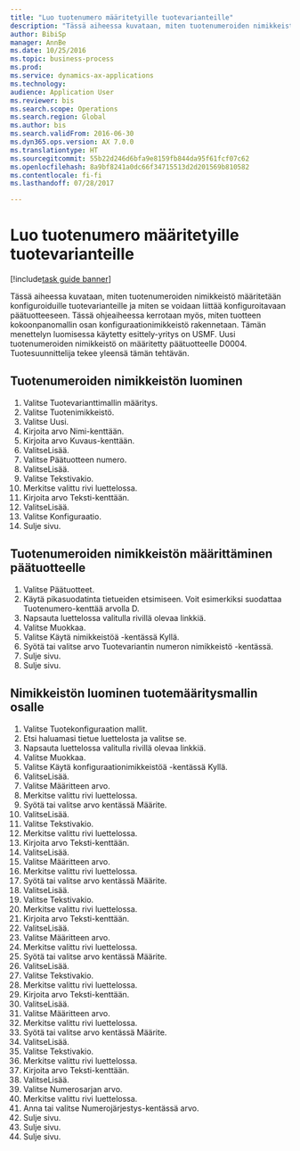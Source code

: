 ```yaml
--- 
title: "Luo tuotenumero määritetyille tuotevarianteille"
description: "Tässä aiheessa kuvataan, miten tuotenumeroiden nimikkeistö määritetään konfiguroiduille tuotevarianteille ja miten se voidaan liittää konfiguroitavaan päätuotteeseen."
author: BibiSp
manager: AnnBe
ms.date: 10/25/2016
ms.topic: business-process
ms.prod: 
ms.service: dynamics-ax-applications
ms.technology: 
audience: Application User
ms.reviewer: bis
ms.search.scope: Operations
ms.search.region: Global
ms.author: bis
ms.search.validFrom: 2016-06-30
ms.dyn365.ops.version: AX 7.0.0
ms.translationtype: HT
ms.sourcegitcommit: 55b22d246d6bfa9e8159fb844da95f61fcf07c62
ms.openlocfilehash: 8a9bf8241a0dc66f34715513d2d201569b810582
ms.contentlocale: fi-fi
ms.lasthandoff: 07/28/2017

---
```

# <a name="create-a-product-number-for-configured-product-variants"></a>Luo tuotenumero määritetyille tuotevarianteille

[!include[task guide banner](../../includes/task-guide-banner.md)]

Tässä aiheessa kuvataan, miten tuotenumeroiden nimikkeistö määritetään konfiguroiduille tuotevarianteille ja miten se voidaan liittää konfiguroitavaan päätuotteeseen. Tässä ohjeaiheessa kerrotaan myös, miten tuotteen kokoonpanomallin osan konfiguraationimikkeistö rakennetaan. Tämän menettelyn luomisessa käytetty esittely-yritys on USMF. Uusi tuotenumeroiden nimikkeistö on määritetty päätuotteelle D0004. Tuotesuunnittelija tekee yleensä tämän tehtävän.


## <a name="create-a-product-number-nomenclature"></a>Tuotenumeroiden nimikkeistön luominen
1. Valitse Tuotevarianttimallin määritys.
2. Valitse Tuotenimikkeistö.
3. Valitse Uusi.
4. Kirjoita arvo Nimi-kenttään.
5. Kirjoita arvo Kuvaus-kenttään.
6. ValitseLisää.
7. Valitse Päätuotteen numero.
8. ValitseLisää.
9. Valitse Tekstivakio.
10. Merkitse valittu rivi luettelossa.
11. Kirjoita arvo Teksti-kenttään.
12. ValitseLisää.
13. Valitse Konfiguraatio.
14. Sulje sivu.

## <a name="assign-the-product-number-nomenclature-to-a-product-master"></a>Tuotenumeroiden nimikkeistön määrittäminen päätuotteelle
1. Valitse Päätuotteet.
2. Käytä pikasuodatinta tietueiden etsimiseen. Voit esimerkiksi suodattaa Tuotenumero-kenttää arvolla D.
3. Napsauta luettelossa valitulla rivillä olevaa linkkiä.
4. Valitse Muokkaa.
5. Valitse Käytä nimikkeistöä -kentässä Kyllä.
6. Syötä tai valitse arvo Tuotevariantin numeron nimikkeistö -kentässä.
7. Sulje sivu.
8. Sulje sivu.

## <a name="create-nomenclature-for-a-product-configuration-model-component"></a>Nimikkeistön luominen tuotemääritysmallin osalle
1. Valitse Tuotekonfiguraation mallit.
2. Etsi haluamasi tietue luettelosta ja valitse se.
3. Napsauta luettelossa valitulla rivillä olevaa linkkiä.
4. Valitse Muokkaa.
5. Valitse Käytä konfiguraationimikkeistöä -kentässä Kyllä.
6. ValitseLisää.
7. Valitse Määritteen arvo.
8. Merkitse valittu rivi luettelossa.
9. Syötä tai valitse arvo kentässä Määrite.
10. ValitseLisää.
11. Valitse Tekstivakio.
12. Merkitse valittu rivi luettelossa.
13. Kirjoita arvo Teksti-kenttään.
14. ValitseLisää.
15. Valitse Määritteen arvo.
16. Merkitse valittu rivi luettelossa.
17. Syötä tai valitse arvo kentässä Määrite.
18. ValitseLisää.
19. Valitse Tekstivakio.
20. Merkitse valittu rivi luettelossa.
21. Kirjoita arvo Teksti-kenttään.
22. ValitseLisää.
23. Valitse Määritteen arvo.
24. Merkitse valittu rivi luettelossa.
25. Syötä tai valitse arvo kentässä Määrite.
26. ValitseLisää.
27. Valitse Tekstivakio.
28. Merkitse valittu rivi luettelossa.
29. Kirjoita arvo Teksti-kenttään.
30. ValitseLisää.
31. Valitse Määritteen arvo.
32. Merkitse valittu rivi luettelossa.
33. Syötä tai valitse arvo kentässä Määrite.
34. ValitseLisää.
35. Valitse Tekstivakio.
36. Merkitse valittu rivi luettelossa.
37. Kirjoita arvo Teksti-kenttään.
38. ValitseLisää.
39. Valitse Numerosarjan arvo.
40. Merkitse valittu rivi luettelossa.
41. Anna tai valitse Numerojärjestys-kentässä arvo.
42. Sulje sivu.
43. Sulje sivu.
44. Sulje sivu.


